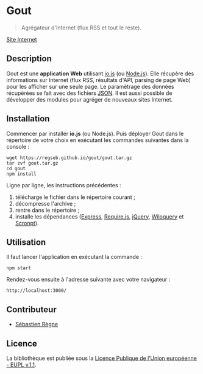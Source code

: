 # Gout

> Agrégateur d'Internet (flux RSS et tout le reste).

[Site Internet](https://regseb.github.io/gout/)

## Description

Gout est une **application Web** utilisant [io.js](https://iojs.org/fr/) (ou
[Node.js](http://nodejs.org)). Elle récupère des informations sur Internet
(flux RSS, résultats d'API, parsing de page Web) pour les afficher sur une
seule page. Le paramètrage des données récupérées se fait avec des fichiers
[JSON](http://www.json.org/json-fr.html "JavaScript Object Notation"). Il est
aussi possible de développer des modules pour agréger de nouveaux sites
Internet.

## Installation

Commencer par installer **io.js** (ou Node.js). Puis déployer Gout dans le
répertoire de votre choix en exécutant les commandes suivantes dans la console :

    wget https://regseb.github.io/gout/gout.tar.gz
    tar zvf gout.tar.gz
    cd gout
    npm install

Ligne par ligne, les instructions précédentes :

1. télécharge le fichier dans le répertoire courant ;
2. décompresse l'archive ;
3. rentre dans le répertoire ;
4. installe les dépendances ([Express](http://expressjs.com/),
   [Require.js](http://requirejs.org/), [jQuery](http://jquery.com/),
   [Wiloquery](http://regseb.github.io/wiloquery/) et
   [Scronpt](http://regseb.github.io/scronpt/)).

## Utilisation

Il faut lancer l'application en exécutant la commande :

    npm start

Rendez-vous ensuite à l'adresse suivante avec votre navigateur :

    http://localhost:3000/

## Contributeur

- [Sébastien Règne](https://github.com/regseb)

## Licence

La bibliothèque est publiée sous la [Licence Publique de l’Union européenne -
EUPL v.1.1](//joinup.ec.europa.eu/software/page/eupl/licence-eupl).
